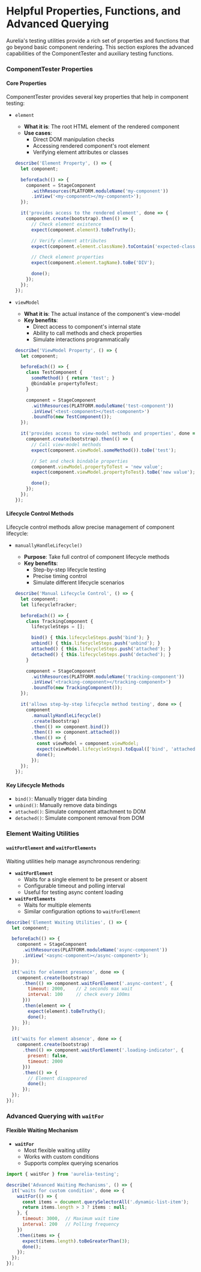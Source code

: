 # Helpful Properties, Functions, and Advanced Querying

Aurelia's testing utilities provide a rich set of properties and functions that go beyond basic component rendering. This section explores the advanced capabilities of the ComponentTester and auxiliary testing functions.

### ComponentTester Properties

#### Core Properties

ComponentTester provides several key properties that help in component testing:

*   `element`

    * **What it is**: The root HTML element of the rendered component
    * **Use cases**:
      * Direct DOM manipulation checks
      * Accessing rendered component's root element
      * Verifying element attributes or classes

    ```javascript
    describe('Element Property', () => {
      let component;

      beforeEach(() => {
        component = StageComponent
          .withResources(PLATFORM.moduleName('my-component'))
          .inView('<my-component></my-component>');
      });

      it('provides access to the rendered element', done => {
        component.create(bootstrap).then(() => {
          // Check element existence
          expect(component.element).toBeTruthy();

          // Verify element attributes
          expect(component.element.className).toContain('expected-class');

          // Check element properties
          expect(component.element.tagName).toBe('DIV');

          done();
        });
      });
    });
    ```
*   `viewModel`

    * **What it is**: The actual instance of the component's view-model
    * **Key benefits**:
      * Direct access to component's internal state
      * Ability to call methods and check properties
      * Simulate interactions programmatically

    ```javascript
    describe('ViewModel Property', () => {
      let component;

      beforeEach(() => {
        class TestComponent {
          someMethod() { return 'test'; }
          @bindable propertyToTest;
        }

        component = StageComponent
          .withResources(PLATFORM.moduleName('test-component'))
          .inView('<test-component></test-component>')
          .boundTo(new TestComponent());
      });

      it('provides access to view-model methods and properties', done => {
        component.create(bootstrap).then(() => {
          // Call view-model methods
          expect(component.viewModel.someMethod()).toBe('test');

          // Set and check bindable properties
          component.viewModel.propertyToTest = 'new value';
          expect(component.viewModel.propertyToTest).toBe('new value');

          done();
        });
      });
    });
    ```

#### Lifecycle Control Methods

Lifecycle control methods allow precise management of component lifecycle:

*   `manuallyHandleLifecycle()`

    * **Purpose**: Take full control of component lifecycle methods
    * **Key benefits**:
      * Step-by-step lifecycle testing
      * Precise timing control
      * Simulate different lifecycle scenarios

    ```javascript
    describe('Manual Lifecycle Control', () => {
      let component;
      let lifecycleTracker;

      beforeEach(() => {
        class TrackingComponent {
          lifecycleSteps = [];

          bind() { this.lifecycleSteps.push('bind'); }
          unbind() { this.lifecycleSteps.push('unbind'); }
          attached() { this.lifecycleSteps.push('attached'); }
          detached() { this.lifecycleSteps.push('detached'); }
        }

        component = StageComponent
          .withResources(PLATFORM.moduleName('tracking-component'))
          .inView('<tracking-component></tracking-component>')
          .boundTo(new TrackingComponent());
      });

      it('allows step-by-step lifecycle method testing', done => {
        component
          .manuallyHandleLifecycle()
          .create(bootstrap)
          .then(() => component.bind())
          .then(() => component.attached())
          .then(() => {
            const viewModel = component.viewModel;
            expect(viewModel.lifecycleSteps).toEqual(['bind', 'attached']);
            done();
          });
      });
    });
    ```

#### Key Lifecycle Methods

* `bind()`: Manually trigger data binding
* `unbind()`: Manually remove data bindings
* `attached()`: Simulate component attachment to DOM
* `detached()`: Simulate component removal from DOM

### Element Waiting Utilities

#### `waitForElement` and `waitForElements`

Waiting utilities help manage asynchronous rendering:

* **`waitForElement`**
  * Waits for a single element to be present or absent
  * Configurable timeout and polling interval
  * Useful for testing async content loading
* **`waitForElements`**
  * Waits for multiple elements
  * Similar configuration options to `waitForElement`

```javascript
describe('Element Waiting Utilities', () => {
  let component;

  beforeEach(() => {
    component = StageComponent
      .withResources(PLATFORM.moduleName('async-component'))
      .inView('<async-component></async-component>');
  });

  it('waits for element presence', done => {
    component.create(bootstrap)
      .then(() => component.waitForElement('.async-content', {
        timeout: 2000,    // 2 seconds max wait
        interval: 100     // check every 100ms
      }))
      .then(element => {
        expect(element).toBeTruthy();
        done();
      });
  });

  it('waits for element absence', done => {
    component.create(bootstrap)
      .then(() => component.waitForElement('.loading-indicator', {
        present: false,
        timeout: 2000
      }))
      .then(() => {
        // Element disappeared
        done();
      });
  });
});
```

### Advanced Querying with `waitFor`

#### Flexible Waiting Mechanism

* **`waitFor`**
  * Most flexible waiting utility
  * Works with custom conditions
  * Supports complex querying scenarios

```javascript
import { waitFor } from 'aurelia-testing';

describe('Advanced Waiting Mechanisms', () => {
  it('waits for custom condition', done => {
    waitFor(() => {
      const items = document.querySelectorAll('.dynamic-list-item');
      return items.length > 3 ? items : null;
    }, {
      timeout: 3000,  // Maximum wait time
      interval: 200   // Polling frequency
    })
    .then(items => {
      expect(items.length).toBeGreaterThan(3);
      done();
    });
  });
});
```
